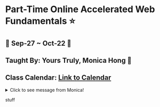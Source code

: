 # Part-Time Online Accelerated Web Fundamentals :star:
## :calendar: Sep-27 ~ Oct-22 :calendar:
## Taught By: Yours Truly, Monica Hong :dancer:
## Class Calendar: [Link to Calendar](https://docs.google.com/spreadsheets/d/19icExurNl5hXTqkHkrgI4wGIZIw_YiPLW_9WQnHT6FM/edit?usp=sharing)

<details>
<summary>Click to see message from Monica!</summary>

> Welcome Ninjas!
> 
> I am excited that you are starting on your journey in this awesome world of coding! I am here not only to teach, but to support and encourage you the best I can so you can be successful. 🌱
> 
> You may have some varying emotions from excitement to being terrified, and that is okay! I see you.
> 
> I am there with excitement for those 💡lightbulb💡 moments you are going to have when something works for the first time.
> 
> I am also there with you with how hard and intense it is going to be, because I have gone through the bootcamp myself.
> 
> And I have good news! You will get through this 💪🏻 and I believe in ✨you✨.
>
> I'm excited the next 4 weeks are going to be an adventure together! 🎢
> 
> I promise to answer any questions you may have about what we're programming and to be upfront with you so you are not > surprised with anything.
>
>
> Welcome again and best of luck!
> 
> --Monica Hong🥰

</details>

stuff